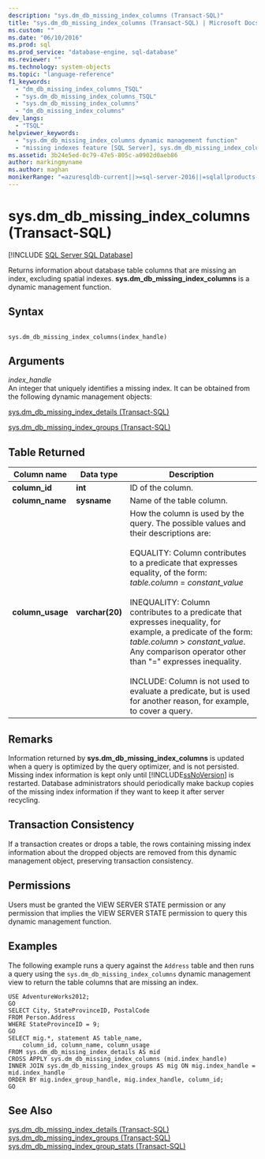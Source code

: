 ```yaml
---
description: "sys.dm_db_missing_index_columns (Transact-SQL)"
title: "sys.dm_db_missing_index_columns (Transact-SQL) | Microsoft Docs"
ms.custom: ""
ms.date: "06/10/2016"
ms.prod: sql
ms.prod_service: "database-engine, sql-database"
ms.reviewer: ""
ms.technology: system-objects
ms.topic: "language-reference"
f1_keywords: 
  - "dm_db_missing_index_columns_TSQL"
  - "sys.dm_db_missing_index_columns_TSQL"
  - "sys.dm_db_missing_index_columns"
  - "dm_db_missing_index_columns"
dev_langs: 
  - "TSQL"
helpviewer_keywords: 
  - "sys.dm_db_missing_index_columns dynamic management function"
  - "missing indexes feature [SQL Server], sys.dm_db_missing_index_columns dynamic management function"
ms.assetid: 3b24e5ed-0c79-47e5-805c-a0902d0aeb86
author: markingmyname
ms.author: maghan
monikerRange: "=azuresqldb-current||>=sql-server-2016||=sqlallproducts-allversions||>=sql-server-linux-2017||=azuresqldb-mi-current"
---
```

# sys.dm_db_missing_index_columns (Transact-SQL)
[!INCLUDE [SQL Server SQL Database](../../includes/applies-to-version/sql-asdb.md)]

  Returns information about database table columns that are missing an index, excluding spatial indexes. **sys.dm_db_missing_index_columns** is a dynamic management function.  

## Syntax  
  
```  
  
sys.dm_db_missing_index_columns(index_handle)  
```  
  
## Arguments  
 *index_handle*  
 An integer that uniquely identifies a missing index. It can be obtained from the following dynamic management objects:  
  
 [sys.dm_db_missing_index_details &#40;Transact-SQL&#41;](../../relational-databases/system-dynamic-management-views/sys-dm-db-missing-index-details-transact-sql.md)  
  
 [sys.dm_db_missing_index_groups &#40;Transact-SQL&#41;](../../relational-databases/system-dynamic-management-views/sys-dm-db-missing-index-groups-transact-sql.md)  
  
## Table Returned  
  
|Column name|Data type|Description|  
|-----------------|---------------|-----------------|  
|**column_id**|**int**|ID of the column.|  
|**column_name**|**sysname**|Name of the table column.|  
|**column_usage**|**varchar(20)**|How the column is used by the query. The possible values and their descriptions are:<br /><br /> EQUALITY: Column contributes to a predicate that expresses equality, of the form: <br />                        *table.column* = *constant_value*<br /><br /> INEQUALITY: Column contributes to a predicate that expresses inequality, for example, a predicate of the form: *table.column* > *constant_value*. Any comparison operator other than "=" expresses inequality.<br /><br /> INCLUDE: Column is not used to evaluate a predicate, but is used for another reason, for example, to cover a query.|  
  
## Remarks  
 Information returned by **sys.dm_db_missing_index_columns** is updated when a query is optimized by the query optimizer, and is not persisted. Missing index information is kept only until [!INCLUDE[ssNoVersion](../../includes/ssnoversion-md.md)] is restarted. Database administrators should periodically make backup copies of the missing index information if they want to keep it after server recycling.  
  
## Transaction Consistency  
 If a transaction creates or drops a table, the rows containing missing index information about the dropped objects are removed from this dynamic management object, preserving transaction consistency.  
  
## Permissions  
 Users must be granted the VIEW SERVER STATE permission or any permission that implies the VIEW SERVER STATE permission to query this dynamic management function.  
  
## Examples  
 The following example runs a query against the `Address` table and then runs a query using the `sys.dm_db_missing_index_columns` dynamic management view to return the table columns that are missing an index.  
  
```  
USE AdventureWorks2012;  
GO  
SELECT City, StateProvinceID, PostalCode  
FROM Person.Address  
WHERE StateProvinceID = 9;  
GO  
SELECT mig.*, statement AS table_name,  
    column_id, column_name, column_usage  
FROM sys.dm_db_missing_index_details AS mid  
CROSS APPLY sys.dm_db_missing_index_columns (mid.index_handle)  
INNER JOIN sys.dm_db_missing_index_groups AS mig ON mig.index_handle = mid.index_handle  
ORDER BY mig.index_group_handle, mig.index_handle, column_id;  
GO  
```  
  
## See Also  
 [sys.dm_db_missing_index_details &#40;Transact-SQL&#41;](../../relational-databases/system-dynamic-management-views/sys-dm-db-missing-index-details-transact-sql.md)   
 [sys.dm_db_missing_index_groups &#40;Transact-SQL&#41;](../../relational-databases/system-dynamic-management-views/sys-dm-db-missing-index-groups-transact-sql.md)   
 [sys.dm_db_missing_index_group_stats &#40;Transact-SQL&#41;](../../relational-databases/system-dynamic-management-views/sys-dm-db-missing-index-group-stats-transact-sql.md)  
  
  
